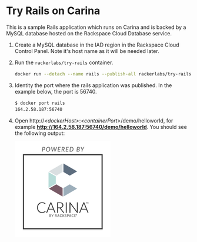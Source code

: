 # Try Rails on Carina

This is a sample Rails application which runs on Carina and is backed by a
MySQL database hosted on the Rackspace Cloud Database service.

1. Create a MySQL database in the IAD region in the Rackspace Cloud Control Panel.
    Note it's host name as it will be needed later.

2. Run the `rackerlabs/try-rails` container.

    ```bash
    docker run --detach --name rails --publish-all rackerlabs/try-rails
    ```

3. Identity the port where the rails application was published. In the example below,
    the port is 56740.

    ```bash
    $ docker port rails
    164.2.58.187:56740
    ```

4. Open http://<em>&lt;dockerHost&gt;</em>:<em>&lt;containerPort&gt;</em>/demo/helloworld,
    for example **http://164.2.58.187:56740/demo/helloworld**. You should see the following output:

    ![Powered by Carina](carina.png)
